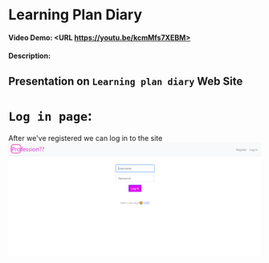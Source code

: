 # Learning Plan Diary
#### Video Demo:  <URL https://youtu.be/kcmMfs7XEBM>
#### Description:

## Presentation on `Learning plan diary` Web Site

# `Log in page`:
 After we've registered we can log in to the site
 ![Screenshot of the Log In page.](https://github.com/lerachu/FPcs50x/blob/main/readme/Profession___%20Greeting%20-%20Google%20Chrome%2016.08.2023%2020_02_26.png?raw=true)
